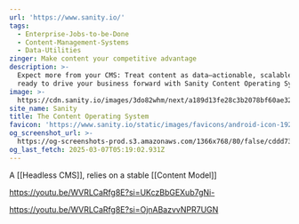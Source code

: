 ```yaml
---
url: 'https://www.sanity.io/'
tags:
  - Enterprise-Jobs-to-be-Done
  - Content-Management-Systems
  - Data-Utilities
zinger: Make content your competitive advantage
description: >-
  Expect more from your CMS: Treat content as data—actionable, scalable, and
  ready to drive your business forward with Sanity Content Operating System.
image: >-
  https://cdn.sanity.io/images/3do82whm/next/a189d13fe28c3b2078bf60ae32e12ba7bb9c14fb-1200x630.png
site_name: Sanity
title: The Content Operating System
favicon: 'https://www.sanity.io/static/images/favicons/android-icon-192x192.png'
og_screenshot_url: >-
  https://og-screenshots-prod.s3.amazonaws.com/1366x768/80/false/cddd7325109c196289c1b7cd71cdd34e14e7223e5a424507066a0c4549be3114.jpeg
og_last_fetch: 2025-03-07T05:19:02.931Z
---
```



A [[Headless CMS]],  relies on a stable [[Content Model]]


https://youtu.be/WVRLCaRfg8E?si=UKczBbGEXub7gNi-

https://youtu.be/WVRLCaRfg8E?si=OjnABazvvNPR7UGN
